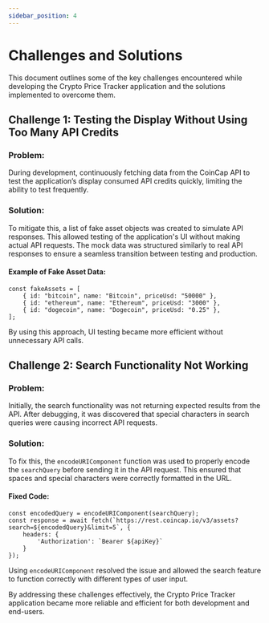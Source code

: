```yaml
---
sidebar_position: 4
---
```


# Challenges and Solutions

This document outlines some of the key challenges encountered while developing the Crypto Price Tracker application and the solutions implemented to overcome them.

## Challenge 1: Testing the Display Without Using Too Many API Credits

### Problem:
During development, continuously fetching data from the CoinCap API to test the application’s display consumed API credits quickly, limiting the ability to test frequently.

### Solution:
To mitigate this, a list of fake asset objects was created to simulate API responses. This allowed testing of the application's UI without making actual API requests. The mock data was structured similarly to real API responses to ensure a seamless transition between testing and production.

#### Example of Fake Asset Data:
```tsx
const fakeAssets = [
    { id: "bitcoin", name: "Bitcoin", priceUsd: "50000" },
    { id: "ethereum", name: "Ethereum", priceUsd: "3000" },
    { id: "dogecoin", name: "Dogecoin", priceUsd: "0.25" },
];
```
By using this approach, UI testing became more efficient without unnecessary API calls.

## Challenge 2: Search Functionality Not Working

### Problem:
Initially, the search functionality was not returning expected results from the API. After debugging, it was discovered that special characters in search queries were causing incorrect API requests.

### Solution:
To fix this, the `encodeURIComponent` function was used to properly encode the `searchQuery` before sending it in the API request. This ensured that spaces and special characters were correctly formatted in the URL.

#### Fixed Code:
```tsx
const encodedQuery = encodeURIComponent(searchQuery);
const response = await fetch(`https://rest.coincap.io/v3/assets?search=${encodedQuery}&limit=5`, {
    headers: {
        'Authorization': `Bearer ${apiKey}`
    }
});
```
Using `encodeURIComponent` resolved the issue and allowed the search feature to function correctly with different types of user input.

By addressing these challenges effectively, the Crypto Price Tracker application became more reliable and efficient for both development and end-users.

